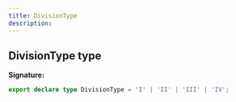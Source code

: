 ```yaml
---
title: DivisionType
description: 
---
```


## DivisionType type



**Signature:**

```ts
export declare type DivisionType = 'I' | 'II' | 'III' | 'IV';
```

